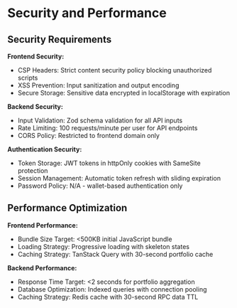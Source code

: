# Security and Performance

## Security Requirements

**Frontend Security:**
- CSP Headers: Strict content security policy blocking unauthorized scripts
- XSS Prevention: Input sanitization and output encoding
- Secure Storage: Sensitive data encrypted in localStorage with expiration

**Backend Security:**
- Input Validation: Zod schema validation for all API inputs
- Rate Limiting: 100 requests/minute per user for API endpoints
- CORS Policy: Restricted to frontend domain only

**Authentication Security:**
- Token Storage: JWT tokens in httpOnly cookies with SameSite protection
- Session Management: Automatic token refresh with sliding expiration
- Password Policy: N/A - wallet-based authentication only

## Performance Optimization

**Frontend Performance:**
- Bundle Size Target: <500KB initial JavaScript bundle
- Loading Strategy: Progressive loading with skeleton states
- Caching Strategy: TanStack Query with 30-second portfolio cache

**Backend Performance:**
- Response Time Target: <2 seconds for portfolio aggregation
- Database Optimization: Indexed queries with connection pooling
- Caching Strategy: Redis cache with 30-second RPC data TTL
